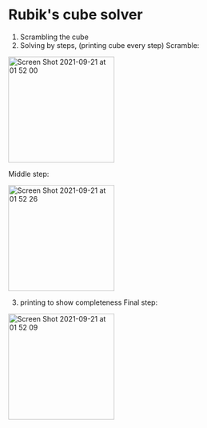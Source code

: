 # Rubik's cube solver


1. Scrambling the cube
2. Solving by steps, (printing cube every step)
  Scramble:

  <img width="212" alt="Screen Shot 2021-09-21 at 01 52 00" src="https://user-images.githubusercontent.com/43208668/134086883-5068a382-7010-4550-83e8-  840e5a20d173.png">

  Middle step:

  <img width="212" alt="Screen Shot 2021-09-21 at 01 52 26" src="https://user-images.githubusercontent.com/43208668/134086914-154c4cb5-c65f-4fff-b01d-  a8a8ac366a39.png">

3. printing to show completeness
Final step:

<img width="212" alt="Screen Shot 2021-09-21 at 01 52 09" src="https://user-images.githubusercontent.com/43208668/134086926-979f3bd3-55d6-4f2d-b949-1c5c6012a94f.png">


